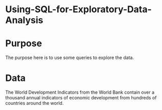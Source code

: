 # Using-SQL-for-Exploratory-Data-Analysis



# Purpose

The purpose here is to use some queries to explore the data.


# Data

The World Development Indicators from the World Bank contain over a thousand annual indicators of economic development from hundreds of countries around the world.
